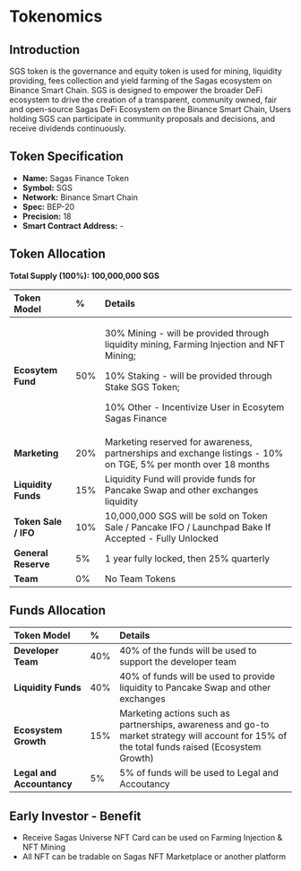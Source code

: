# Tokenomics

## Introduction

SGS token is the governance and equity token is used for mining, liquidity providing, fees collection and yield farming of the Sagas ecosystem on Binance Smart Chain. SGS is designed to empower the broader DeFi ecosystem to drive the creation of a transparent, community owned, fair and open-source Sagas DeFi Ecosystem on the Binance Smart Chain, Users holding SGS can participate in community proposals and decisions, and receive dividends continuously.

## Token Specification

* **Name:** Sagas Finance Token
* **Symbol:** SGS
* **Network:** Binance Smart Chain
* **Spec:** BEP-20
* **Precision:** 18
* **Smart Contract Address:** -

## Token Allocation

**Total Supply \(100%\): 100,000,000 SGS**

<table>
  <thead>
    <tr>
      <th style="text-align:left">Token Model</th>
      <th style="text-align:left">%</th>
      <th style="text-align:left">Details</th>
    </tr>
  </thead>
  <tbody>
    <tr>
      <td style="text-align:left"><b>Ecosytem Fund</b>
      </td>
      <td style="text-align:left">50%</td>
      <td style="text-align:left">
        <p>30% Mining - will be provided through liquidity mining, Farming Injection
          and NFT Mining;</p>
        <p>10% Staking - will be provided through Stake SGS Token;</p>
        <p>10% Other - Incentivize User in Ecosytem Sagas Finance</p>
      </td>
    </tr>
    <tr>
      <td style="text-align:left"><b>Marketing</b>
      </td>
      <td style="text-align:left">20%</td>
      <td style="text-align:left">Marketing reserved for awareness, partnerships and exchange listings -
        10% on TGE, 5% per month over 18 months</td>
    </tr>
    <tr>
      <td style="text-align:left"><b>Liquidity Funds</b>
      </td>
      <td style="text-align:left">15%</td>
      <td style="text-align:left">Liquidity Fund will provide funds for Pancake Swap and other exchanges
        liquidity</td>
    </tr>
    <tr>
      <td style="text-align:left"><b>Token Sale / IFO</b>
      </td>
      <td style="text-align:left">10%</td>
      <td style="text-align:left">10,000,000 SGS will be sold on Token Sale / Pancake IFO / Launchpad Bake
        If Accepted - Fully Unlocked</td>
    </tr>
    <tr>
      <td style="text-align:left"><b>General Reserve</b>
      </td>
      <td style="text-align:left">5%</td>
      <td style="text-align:left">1 year fully locked, then 25% quarterly</td>
    </tr>
    <tr>
      <td style="text-align:left"><b>Team</b>
      </td>
      <td style="text-align:left">0%</td>
      <td style="text-align:left">No Team Tokens</td>
    </tr>
  </tbody>
</table>

## **Funds Allocation**

| Token Model | % | Details |
| :--- | :--- | :--- |
| **Developer Team** | 40% | 40% of the funds will be used to support the developer team |
| **Liquidity Funds** | 40% | 40% of funds will be used to provide liquidity to Pancake Swap and other exchanges |
| **Ecosystem Growth** | 15% | Marketing actions such as partnerships, awareness and go-to market strategy will account for 15% of the total funds raised \(Ecosystem Growth\) |
| **Legal and Accountancy** | 5% | 5% of funds will be used to Legal and Accoutancy |

## **Early Investor - Benefit**

* Receive Sagas Universe NFT Card can be used on Farming Injection & NFT Mining
* All NFT can be tradable on Sagas NFT Marketplace or another platform

